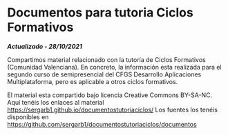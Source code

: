 # Documentos para tutoria Ciclos Formativos

***Actualizado - 28/10/2021***

Compartimos material relacionado con la tutoría de Ciclos Formativos (Comunidad Valenciana).
En concreto, la información esta realizada para el segundo curso de semipresencial del CFGS Desarrollo Aplicaciones Multiplataforma, pero es aplicable a otros ciclos formativos.

El material esta compartido bajo licencia Creative Commons BY-SA-NC.
Aquí tenéis los enlaces al material https://sergarb1.github.io/documentostutoriaciclos/
Los fuentes los tenéis disponibles en https://github.com/sergarb1/documentostutoriaciclos/documentos
